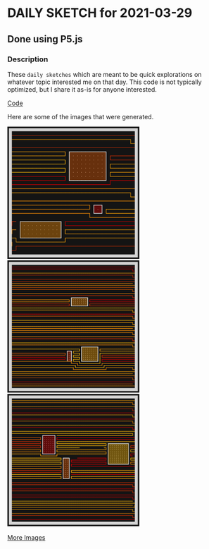 # DAILY SKETCH for 2021-03-29

## Done using P5.js

### Description

These `daily sketches` which are meant to be quick explorations     on whatever topic interested me on that day. This code is not typically optimized, but I share it as-is     for anyone interested.

[Code](2021-03-29) 

Here are some of the images that were generated.

<img src = 'images/keep_2021-3-29-22-52-37-2878.png' width = '300'> 
<img src = 'images/keep_2021-3-29-22-57-17-4048.png' width = '300'> 
<img src = 'images/keep_2021-3-29-22-57-54-4187.png' width = '300'> 


[More Images](2021-03-29/images) 

